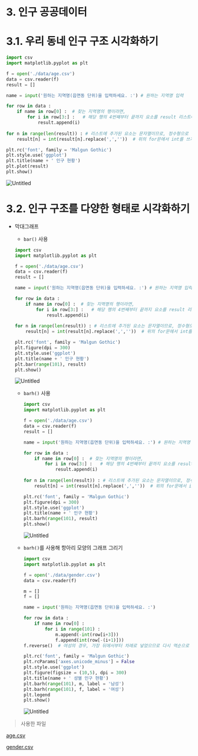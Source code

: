 # 3. 인구 공공데이터

# 3.1. 우리 동네 인구 구조 시각화하기

```python
import csv
import matplotlib.pyplot as plt

f = open('./data/age.csv')
data = csv.reader(f)
result = []

name = input('원하는 지역명(읍면동 단위)을 입력하세요. :') # 원하는 지역명 입력

for row in data :
    if name in row[0] :  # 찾는 지역명의 행이라면,
        for i in row[3:] :   # 해당 행의 4번째부터 끝까지 요소를 result 리스트에 추가
            result.append(i)
            
for n in range(len(result)) : # 리스트에 추가된 요소는 문자열이므로, 정수형으로 변경
    result[n] = int(result[n].replace(',',''))  # 위의 for문에서 int를 쓰지 않은 이유는 '1,200'과 같은 경우 error 발생때문

plt.rc('font', family = 'Malgun Gothic')
plt.style.use('ggplot')
plt.title(name + ' 인구 현황')
plt.plot(result)
plt.show()
```

![Untitled](3%20%E1%84%8B%E1%85%B5%E1%86%AB%E1%84%80%E1%85%AE%20%E1%84%80%E1%85%A9%E1%86%BC%E1%84%80%E1%85%A9%E1%86%BC%E1%84%83%E1%85%A6%E1%84%8B%E1%85%B5%E1%84%90%E1%85%A5%20d4423768607744f2ae49c75bce3502f5/Untitled.png)

# 3.2. 인구 구조를 다양한 형태로 시각화하기

- 막대그래프
    - `bar()` 사용
    
    ```python
    import csv
    import matplotlib.pyplot as plt
    
    f = open('./data/age.csv')
    data = csv.reader(f)
    result = []
    
    name = input('원하는 지역명(읍면동 단위)을 입력하세요. :') # 원하는 지역명 입력
    
    for row in data :
        if name in row[0] :  # 찾는 지역명의 행이라면,
            for i in row[3:] :   # 해당 행의 4번째부터 끝까지 요소를 result 리스트에 추가
                result.append(i)
                
    for n in range(len(result)) : # 리스트에 추가된 요소는 문자열이므로, 정수형으로 변경
        result[n] = int(result[n].replace(',',''))  # 위의 for문에서 int를 쓰지 않은 이유는 '1,200'과 같은 경우 error 발생때문
    
    plt.rc('font', family = 'Malgun Gothic')
    plt.figure(dpi = 300)
    plt.style.use('ggplot')
    plt.title(name + ' 인구 현황')
    plt.bar(range(101), result)
    plt.show()
    ```
    
    ![Untitled](3%20%E1%84%8B%E1%85%B5%E1%86%AB%E1%84%80%E1%85%AE%20%E1%84%80%E1%85%A9%E1%86%BC%E1%84%80%E1%85%A9%E1%86%BC%E1%84%83%E1%85%A6%E1%84%8B%E1%85%B5%E1%84%90%E1%85%A5%20d4423768607744f2ae49c75bce3502f5/Untitled%201.png)
    
    - `barh()` 사용
        
        ```python
        import csv
        import matplotlib.pyplot as plt
        
        f = open('./data/age.csv')
        data = csv.reader(f)
        result = []
        
        name = input('원하는 지역명(읍면동 단위)을 입력하세요. :') # 원하는 지역명 입력
        
        for row in data :
            if name in row[0] :  # 찾는 지역명의 행이라면,
                for i in row[3:] :   # 해당 행의 4번째부터 끝까지 요소를 result 리스트에 추가
                    result.append(i)
                    
        for n in range(len(result)) : # 리스트에 추가된 요소는 문자열이므로, 정수형으로 변경
            result[n] = int(result[n].replace(',',''))  # 위의 for문에서 int를 쓰지 않은 이유는 '1,200'과 같은 경우 error 발생때문
        
        plt.rc('font', family = 'Malgun Gothic')
        plt.figure(dpi = 300)
        plt.style.use('ggplot')
        plt.title(name + ' 인구 현황')
        plt.barh(range(101), result)
        plt.show()
        ```
        
        ![Untitled](3%20%E1%84%8B%E1%85%B5%E1%86%AB%E1%84%80%E1%85%AE%20%E1%84%80%E1%85%A9%E1%86%BC%E1%84%80%E1%85%A9%E1%86%BC%E1%84%83%E1%85%A6%E1%84%8B%E1%85%B5%E1%84%90%E1%85%A5%20d4423768607744f2ae49c75bce3502f5/Untitled%202.png)
        
    
    - `barh()`를 사용해 항아리 모양의 그래프 그리기
        
        ```python
        import csv
        import matplotlib.pyplot as plt
        
        f = open('./data/gender.csv')
        data = csv.reader(f)
        
        m = []
        f = []
        
        name = input('원하는 지역명(읍면동 단위)을 입력하세요. :')
        
        for row in data :
            if name in row[0] :
                for i in range(101) :
                    m.append(-int(row[i+3]))
                    f.append(int(row[-(i+1)]))
        f.reverse()  # 여성의 경우, 가장 뒤에서부터 차례로 넣었으므로 다시 역순으로 변경
        
        plt.rc('font', family = 'Malgun Gothic')
        plt.rcParams['axes.unicode_minus'] = False
        plt.style.use('ggplot')
        plt.figure(figsize = (10,5), dpi = 300)
        plt.title(name + ' 성별 인구 현황')
        plt.barh(range(101), m, label = '남성')
        plt.barh(range(101), f, label = '여성')
        plt.legend
        plt.show()
        ```
        
        ![Untitled](3%20%E1%84%8B%E1%85%B5%E1%86%AB%E1%84%80%E1%85%AE%20%E1%84%80%E1%85%A9%E1%86%BC%E1%84%80%E1%85%A9%E1%86%BC%E1%84%83%E1%85%A6%E1%84%8B%E1%85%B5%E1%84%90%E1%85%A5%20d4423768607744f2ae49c75bce3502f5/Untitled%203.png)
        
    

> 사용한 파일
> 

[age.csv](3%20%E1%84%8B%E1%85%B5%E1%86%AB%E1%84%80%E1%85%AE%20%E1%84%80%E1%85%A9%E1%86%BC%E1%84%80%E1%85%A9%E1%86%BC%E1%84%83%E1%85%A6%E1%84%8B%E1%85%B5%E1%84%90%E1%85%A5%20d4423768607744f2ae49c75bce3502f5/age.csv)

[gender.csv](3%20%E1%84%8B%E1%85%B5%E1%86%AB%E1%84%80%E1%85%AE%20%E1%84%80%E1%85%A9%E1%86%BC%E1%84%80%E1%85%A9%E1%86%BC%E1%84%83%E1%85%A6%E1%84%8B%E1%85%B5%E1%84%90%E1%85%A5%20d4423768607744f2ae49c75bce3502f5/gender.csv)